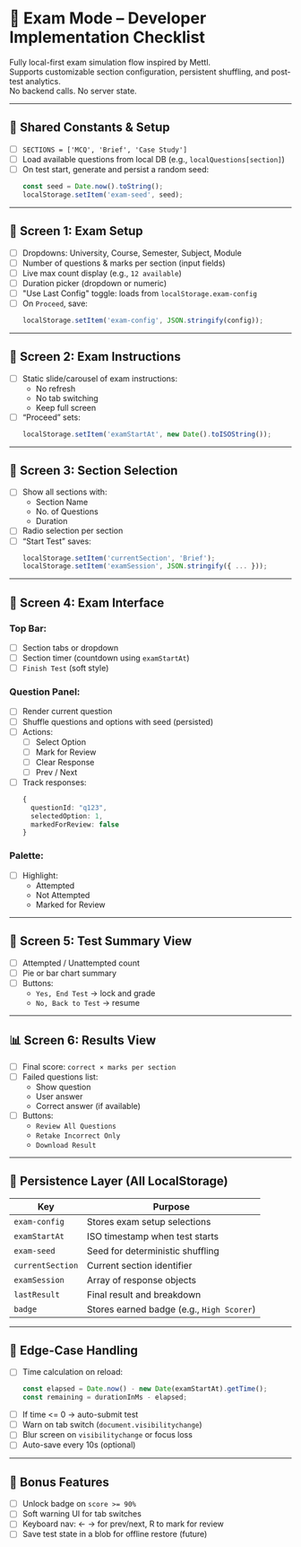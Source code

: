 
# 📘 Exam Mode – Developer Implementation Checklist

Fully local-first exam simulation flow inspired by Mettl.  
Supports customizable section configuration, persistent shuffling, and post-test analytics.  
No backend calls. No server state.

---

## 🔧 Shared Constants & Setup

- [ ] `SECTIONS = ['MCQ', 'Brief', 'Case Study']`
- [ ] Load available questions from local DB (e.g., `localQuestions[section]`)
- [ ] On test start, generate and persist a random seed:
  ```ts
  const seed = Date.now().toString();
  localStorage.setItem('exam-seed', seed);
  ```

---

## 🧾 Screen 1: Exam Setup

- [ ] Dropdowns: University, Course, Semester, Subject, Module
- [ ] Number of questions & marks per section (input fields)
- [ ] Live max count display (e.g., `12 available`)
- [ ] Duration picker (dropdown or numeric)
- [ ] "Use Last Config" toggle: loads from `localStorage.exam-config`
- [ ] On `Proceed`, save:
  ```ts
  localStorage.setItem('exam-config', JSON.stringify(config));
  ```

---

## 🧭 Screen 2: Exam Instructions

- [ ] Static slide/carousel of exam instructions:
  - No refresh
  - No tab switching
  - Keep full screen
- [ ] “Proceed” sets:
  ```ts
  localStorage.setItem('examStartAt', new Date().toISOString());
  ```

---

## 🧪 Screen 3: Section Selection

- [ ] Show all sections with:
  - Section Name
  - No. of Questions
  - Duration
- [ ] Radio selection per section
- [ ] “Start Test” saves:
  ```ts
  localStorage.setItem('currentSection', 'Brief');
  localStorage.setItem('examSession', JSON.stringify({ ... }));
  ```

---

## 🧠 Screen 4: Exam Interface

### Top Bar:
- [ ] Section tabs or dropdown
- [ ] Section timer (countdown using `examStartAt`)
- [ ] `Finish Test` (soft style)

### Question Panel:
- [ ] Render current question
- [ ] Shuffle questions and options with seed (persisted)
- [ ] Actions:
  - [ ] Select Option
  - [ ] Mark for Review
  - [ ] Clear Response
  - [ ] Prev / Next
- [ ] Track responses:
  ```ts
  {
    questionId: "q123",
    selectedOption: 1,
    markedForReview: false
  }
  ```

### Palette:
- [ ] Highlight:
  - Attempted
  - Not Attempted
  - Marked for Review

---

## 🚨 Screen 5: Test Summary View

- [ ] Attempted / Unattempted count
- [ ] Pie or bar chart summary
- [ ] Buttons:
  - `Yes, End Test` → lock and grade
  - `No, Back to Test` → resume

---

## 📊 Screen 6: Results View

- [ ] Final score: `correct × marks per section`
- [ ] Failed questions list:
  - Show question
  - User answer
  - Correct answer (if available)
- [ ] Buttons:
  - `Review All Questions`
  - `Retake Incorrect Only`
  - `Download Result`

---

## 💾 Persistence Layer (All LocalStorage)

| Key | Purpose |
| --- | ------- |
| `exam-config` | Stores exam setup selections |
| `examStartAt` | ISO timestamp when test starts |
| `exam-seed` | Seed for deterministic shuffling |
| `currentSection` | Current section identifier |
| `examSession` | Array of response objects |
| `lastResult` | Final result and breakdown |
| `badge` | Stores earned badge (e.g., `High Scorer`) |

---

## 🧠 Edge-Case Handling

- [ ] Time calculation on reload:  
  ```ts
  const elapsed = Date.now() - new Date(examStartAt).getTime();
  const remaining = durationInMs - elapsed;
  ```
- [ ] If time <= 0 → auto-submit test
- [ ] Warn on tab switch (`document.visibilitychange`)
- [ ] Blur screen on `visibilitychange` or focus loss
- [ ] Auto-save every 10s (optional)

---

## 🏅 Bonus Features

- [ ] Unlock badge on `score >= 90%`
- [ ] Soft warning UI for tab switches
- [ ] Keyboard nav: ← → for prev/next, R to mark for review
- [ ] Save test state in a blob for offline restore (future)
